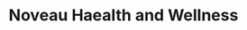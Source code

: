---
title: "Noveau Haealth and Wellness"
url: /palm-beach-gardens/noveau-haealth-and-wellness/
shop: Kosmetik
---
